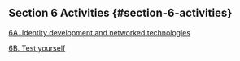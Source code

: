 ## Section 6 Activities {#section-6-activities}

[6A. Identity development and networked technologies](#6a-identity-development-and-networked-technologies)

[6B. Test yourself](#6b-test-yourself)

